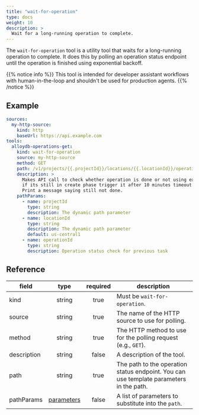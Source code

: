 ```yaml
---
title: "wait-for-operation"
type: docs
weight: 10
description: >
  Wait for a long-running operation to complete.
---
```


The `wait-for-operation` tool is a utility tool that waits for a long-running operation to complete. It does this by polling an operation status endpoint until the operation is finished using exponential backoff.

{{% notice info %}} 
This tool is intended for developer assistant workflows with human-in-the-loop and shouldn't be used for production agents.
{{% /notice %}}

## Example

```yaml
sources:
  my-http-source:
    kind: http
    baseUrl: https://api.example.com
tools:
  alloydb-operations-get:
    kind: wait-for-operation
    source: my-http-source
    method: GET
    path: /v1/projects/{{.projectId}}/locations/{{.locationId}}/operations/{{.operationId}}
    description: >
      Makes API call to check whether operation is done or not using exponential backoff. 
      if its still in create phase trigger it after 10 minutes timeout. 
      Print a message saying still not done.
    pathParams:
      - name: projectId
        type: string
        description: The dynamic path parameter
      - name: locationId
        type: string
        description: The dynamic path parameter
        default: us-central1
      - name: operationId
        type: string
        description: Operation status check for previous task
```

## Reference

| **field**   |                  **type**                  | **required** | **description**                                                                         |
| ----------- | :----------------------------------------: | :----------: | --------------------------------------------------------------------------------------- |
| kind        |                   string                   |     true     | Must be `wait-for-operation`.                                                           |
| source      |                   string                   |     true     | The name of the HTTP source to use for polling.                                         |
| method      |                   string                   |     true     | The HTTP method to use for the polling request (e.g., `GET`).                           |
| description |                   string                   |    false     | A description of the tool.                                                              |
| path        |                   string                   |     true     | The path to the operation status endpoint. You can use template parameters in the path. |
| pathParams  | [parameters](_index#specifying-parameters) |    false     | A list of parameters to substitute into the `path`.                                     |
